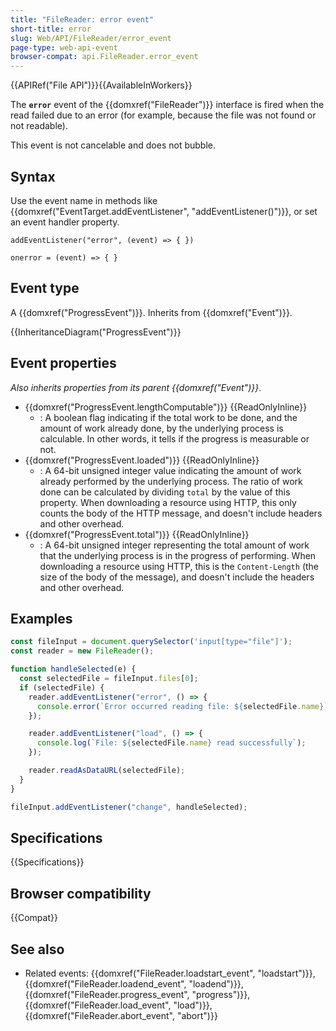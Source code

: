 ```yaml
---
title: "FileReader: error event"
short-title: error
slug: Web/API/FileReader/error_event
page-type: web-api-event
browser-compat: api.FileReader.error_event
---
```


{{APIRef("File API")}}{{AvailableInWorkers}}

The **`error`** event of the {{domxref("FileReader")}} interface is fired when the read failed due to an error (for example, because the file was not found or not readable).

This event is not cancelable and does not bubble.

## Syntax

Use the event name in methods like {{domxref("EventTarget.addEventListener", "addEventListener()")}}, or set an event handler property.

```js-nolint
addEventListener("error", (event) => { })

onerror = (event) => { }
```

## Event type

A {{domxref("ProgressEvent")}}. Inherits from {{domxref("Event")}}.

{{InheritanceDiagram("ProgressEvent")}}

## Event properties

_Also inherits properties from its parent {{domxref("Event")}}_.

- {{domxref("ProgressEvent.lengthComputable")}} {{ReadOnlyInline}}
  - : A boolean flag indicating if the total work to be done, and the amount of work already done, by the underlying process is calculable. In other words, it tells if the progress is measurable or not.
- {{domxref("ProgressEvent.loaded")}} {{ReadOnlyInline}}
  - : A 64-bit unsigned integer value indicating the amount of work already performed by the underlying process. The ratio of work done can be calculated by dividing `total` by the value of this property. When downloading a resource using HTTP, this only counts the body of the HTTP message, and doesn't include headers and other overhead.
- {{domxref("ProgressEvent.total")}} {{ReadOnlyInline}}
  - : A 64-bit unsigned integer representing the total amount of work that the underlying process is in the progress of performing. When downloading a resource using HTTP, this is the `Content-Length` (the size of the body of the message), and doesn't include the headers and other overhead.

## Examples

```js
const fileInput = document.querySelector('input[type="file"]');
const reader = new FileReader();

function handleSelected(e) {
  const selectedFile = fileInput.files[0];
  if (selectedFile) {
    reader.addEventListener("error", () => {
      console.error(`Error occurred reading file: ${selectedFile.name}`);
    });

    reader.addEventListener("load", () => {
      console.log(`File: ${selectedFile.name} read successfully`);
    });

    reader.readAsDataURL(selectedFile);
  }
}

fileInput.addEventListener("change", handleSelected);
```

## Specifications

{{Specifications}}

## Browser compatibility

{{Compat}}

## See also

- Related events: {{domxref("FileReader.loadstart_event", "loadstart")}}, {{domxref("FileReader.loadend_event", "loadend")}}, {{domxref("FileReader.progress_event", "progress")}}, {{domxref("FileReader.load_event", "load")}}, {{domxref("FileReader.abort_event", "abort")}}
